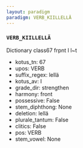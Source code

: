 ```yaml
---
layout: paradigm
paradigm: VERB_KIILLELLÄ
---
```

### ` VERB_KIILLELLÄ `

Dictionary class67 frpnt l l~t
* kotus_tn: 67
* upos: VERB
* suffix_regex: lellä
* kotus_av: I
* grade_dir: strengthen
* harmony: front
* possessive: False
* stem_diphthong: None
* deletion: lellä
* plurale_tantum: False
* clitics: False
* pos: VERB
* stem_vowel: None
